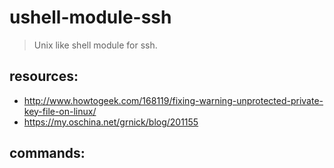 # ushell-module-ssh
> Unix like shell module for ssh.

## resources:
+ http://www.howtogeek.com/168119/fixing-warning-unprotected-private-key-file-on-linux/
+ https://my.oschina.net/grnick/blog/201155

## commands:
